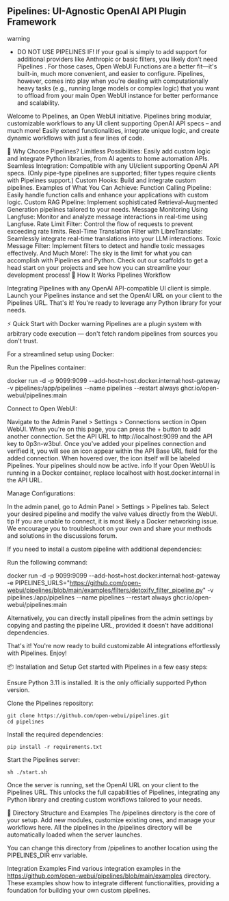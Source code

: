 ## Pipelines: UI-Agnostic OpenAI API Plugin Framework
warning
- DO NOT USE PIPELINES IF!
If your goal is simply to add support for additional providers like Anthropic or basic filters, you likely don't need Pipelines . For those cases, Open WebUI Functions are a better fit—it's built-in, much more convenient, and easier to configure. Pipelines, however, comes into play when you're dealing with computationally heavy tasks (e.g., running large models or complex logic) that you want to offload from your main Open WebUI instance for better performance and scalability.

Welcome to Pipelines, an Open WebUI initiative. Pipelines bring modular, customizable workflows to any UI client supporting OpenAI API specs – and much more! Easily extend functionalities, integrate unique logic, and create dynamic workflows with just a few lines of code.

🚀 Why Choose Pipelines?
Limitless Possibilities: Easily add custom logic and integrate Python libraries, from AI agents to home automation APIs.
Seamless Integration: Compatible with any UI/client supporting OpenAI API specs. (Only pipe-type pipelines are supported; filter types require clients with Pipelines support.)
Custom Hooks: Build and integrate custom pipelines.
Examples of What You Can Achieve:
Function Calling Pipeline: Easily handle function calls and enhance your applications with custom logic.
Custom RAG Pipeline: Implement sophisticated Retrieval-Augmented Generation pipelines tailored to your needs.
Message Monitoring Using Langfuse: Monitor and analyze message interactions in real-time using Langfuse.
Rate Limit Filter: Control the flow of requests to prevent exceeding rate limits.
Real-Time Translation Filter with LibreTranslate: Seamlessly integrate real-time translations into your LLM interactions.
Toxic Message Filter: Implement filters to detect and handle toxic messages effectively.
And Much More!: The sky is the limit for what you can accomplish with Pipelines and Python. Check out our scaffolds to get a head start on your projects and see how you can streamline your development process!
🔧 How It Works
Pipelines Workflow

Integrating Pipelines with any OpenAI API-compatible UI client is simple. Launch your Pipelines instance and set the OpenAI URL on your client to the Pipelines URL. That's it! You're ready to leverage any Python library for your needs.

⚡ Quick Start with Docker
warning
Pipelines are a plugin system with arbitrary code execution — don't fetch random pipelines from sources you don't trust.

For a streamlined setup using Docker:

Run the Pipelines container:

docker run -d -p 9099:9099 --add-host=host.docker.internal:host-gateway -v pipelines:/app/pipelines --name pipelines --restart always ghcr.io/open-webui/pipelines:main


Connect to Open WebUI:

Navigate to the Admin Panel > Settings > Connections section in Open WebUI.
When you're on this page, you can press the + button to add another connection.
Set the API URL to http://localhost:9099 and the API key to 0p3n-w3bu!.
Once you've added your pipelines connection and verified it, you will see an icon appear within the API Base URL field for the added connection. When hovered over, the icon itself will be labeled Pipelines. Your pipelines should now be active.
info
If your Open WebUI is running in a Docker container, replace localhost with host.docker.internal in the API URL.

Manage Configurations:

In the admin panel, go to Admin Panel > Settings > Pipelines tab.
Select your desired pipeline and modify the valve values directly from the WebUI.
tip
If you are unable to connect, it is most likely a Docker networking issue. We encourage you to troubleshoot on your own and share your methods and solutions in the discussions forum.

If you need to install a custom pipeline with additional dependencies:

Run the following command:

docker run -d -p 9099:9099 --add-host=host.docker.internal:host-gateway -e PIPELINES_URLS="https://github.com/open-webui/pipelines/blob/main/examples/filters/detoxify_filter_pipeline.py" -v pipelines:/app/pipelines --name pipelines --restart always ghcr.io/open-webui/pipelines:main


Alternatively, you can directly install pipelines from the admin settings by copying and pasting the pipeline URL, provided it doesn't have additional dependencies.

That's it! You're now ready to build customizable AI integrations effortlessly with Pipelines. Enjoy!

📦 Installation and Setup
Get started with Pipelines in a few easy steps:

Ensure Python 3.11 is installed. It is the only officially supported Python version.

Clone the Pipelines repository:
```
git clone https://github.com/open-webui/pipelines.git
cd pipelines
```

Install the required dependencies:
```
pip install -r requirements.txt
```
Start the Pipelines server:
```
sh ./start.sh
```

Once the server is running, set the OpenAI URL on your client to the Pipelines URL. This unlocks the full capabilities of Pipelines, integrating any Python library and creating custom workflows tailored to your needs.

📂 Directory Structure and Examples
The /pipelines directory is the core of your setup. Add new modules, customize existing ones, and manage your workflows here. All the pipelines in the /pipelines directory will be automatically loaded when the server launches.

You can change this directory from /pipelines to another location using the PIPELINES_DIR env variable.

Integration Examples
Find various integration examples in the https://github.com/open-webui/pipelines/blob/main/examples directory. These examples show how to integrate different functionalities, providing a foundation for building your own custom pipelines.